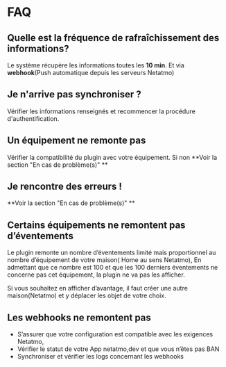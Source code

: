 # FAQ

## Quelle est la fréquence de rafraîchissement des informations?
Le système récupère les informations toutes les **10 min**.
Et via **webhook**(Push automatique depuis les serveurs Netatmo)
	
## Je n'arrive pas synchroniser ?
Vérifier les informations renseignés et recommencer la procédure d'authentification.
	
## Un équipement ne remonte pas
Vérifier la compatibilité du plugin avec votre équipement. Si non **Voir la section "En cas de problème(s)" **
	
## Je rencontre des erreurs !
**Voir la section "En cas de problème(s)" **
	
## Certains équipements ne remontent pas d’éventements
Le plugin remonte un nombre d’éventements limité mais proportionnel au nombre d’équipement de votre maison( Home au sens Netatmo), 
En admettant que ce nombre est 100 et que les 100 derniers éventements ne concerne pas cet équipement, la plugin ne va pas les afficher.

Si vous souhaitez en afficher d’avantage, il faut créer une autre maison(Netatmo) et y déplacer les objet de votre choix.

## Les webhooks ne remontent pas

 - S’assurer que votre configuration est compatible avec les exigences Netatmo, 
 - Vérifier le statut de votre App netatmo,dev et que vous n’êtes pas BAN
 - Synchroniser et vérifier les logs concernant les webhooks